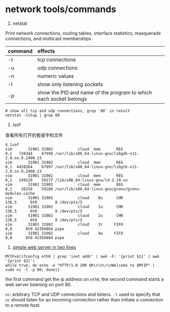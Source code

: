 network tools/commands
========================

1. netstat

  Print network connections, routing tables, interface statistics,
  masquerade connections, and multicast memberships

  | command | effects |
  | :--------- | :-------- |
  | -t | tcp connections |
  | -u | udp connections |
  | -n | numeric values |
  | -l | show only listening sockets |
  | -p | show the PID and name of the program to which each socket belongs |

  ```shell
  # show all tcp and udp connections, grep `80` in result
  netstat -lntup | grep 80
  ```

1. lsof

  查看所有打开的套接字和文件

  ```shell
  $ lsof
  vim       31901 31902           cloud  mem       REG                8,1   728344    67998 /usr/lib/x86_64-linux-gnu/libgdk-x11-2.0.so.0.2400.23
  vim       31901 31902           cloud  mem       REG                8,1  4428264    67997 /usr/lib/x86_64-linux-gnu/libgtk-x11-2.0.so.0.2400.23
  vim       31901 31902           cloud  mem       REG                8,1   149120    59177 /lib/x86_64-linux-gnu/ld-2.19.so
  vim       31901 31902           cloud  mem       REG                8,1    26258    59108 /usr/lib/x86_64-linux-gnu/gconv/gconv-modules.cache
  vim       31901 31902           cloud    0u      CHR              136,5      0t0        8 /dev/pts/5
  vim       31901 31902           cloud    1u      CHR              136,5      0t0        8 /dev/pts/5
  vim       31901 31902           cloud    2u      CHR              136,5      0t0        8 /dev/pts/5
  vim       31901 31902           cloud    3r     FIFO                0,8      0t0 42356884 pipe
  vim       31901 31902           cloud    4w     FIFO                0,8      0t0 42356884 pipe
  ```

1. [simple web server in two lines](http://www.slideshare.net/mestery/openstack-neutron-tutorial)

  ```shell
  MYIP=$(ifconfig eth0 | grep 'inet addr' | awk -F: '{print $1}' | awk '{print $2}')
  while true; do echo -e "HTTP/1.0 200 OK\r\n\r\nWelcome to $MYIP" | sudo nc -l -p 80; done)]
  ```
  the first command get the ip address on `eth0`, the second command starts a
  web server listening on port 80.
  
  `nc`: arbitrary TCP and UDP connections and listens. `-l` used to specify
  that `nc` should listen for an incoming connection rather than initiate a
  connection to a remote host.
